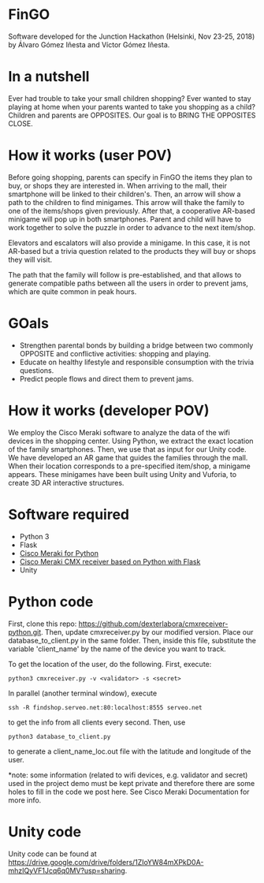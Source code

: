 # FinGO
Software developed for the Junction Hackathon (Helsinki, Nov 23-25, 2018) by Álvaro Gómez Iñesta and Víctor Gómez Iñesta.

# In a nutshell
Ever had trouble to take your small children shopping? Ever wanted to stay playing at home when your parents wanted to take you shopping as a child? Children and parents are OPPOSITES. Our goal is to BRING THE OPPOSITES CLOSE.

# How it works (user POV)
Before going shopping, parents can specify in FinGO the items they plan to buy, or shops they are interested in. When arriving to the mall, their smartphone will be linked to their children's. Then, an arrow will show a path to the children to find minigames. This arrow will thake the family to one of the items/shops given previously. After that, a cooperative AR-based minigame will pop up in both smartphones. Parent and child will have to work together to solve the puzzle in order to advance to the next item/shop.

Elevators and escalators will also provide a minigame. In this case, it is not AR-based but a trivia question related to the products they will buy or shops they will visit. 

The path that the family will follow is pre-established, and that allows to generate compatible paths between all the users in order to prevent jams, which are quite common in peak hours. 

# GOals
  - Strengthen parental bonds by building a bridge between two commonly OPPOSITE and conflictive activities: shopping and playing.
  - Educate on healthy lifestyle and responsible consumption with the trivia questions.
  - Predict people flows and direct them to prevent jams.

# How it works (developer POV)
We employ the Cisco Meraki software to analyze the data of the wifi devices in the shopping center.
Using Python, we extract the exact location of the family smartphones.
Then, we use that as input for our Unity code. We have developed an AR game that guides the families through the mall. When their location corresponds to a pre-specified item/shop, a minigame appears. These minigames have been built using Unity and Vuforia, to create 3D AR interactive structures.

# Software required
  * Python 3
  * Flask
  * [Cisco Meraki for Python](https://github.com/meraki/dashboard-api-python.git)
  * [Cisco Meraki CMX receiver based on Python with Flask](https://github.com/dexterlabora/cmxreceiver-python.git)
  * Unity
  
# Python code
First, clone this repo: https://github.com/dexterlabora/cmxreceiver-python.git. Then, update cmxreceiver.py by our modified version. Place our database_to_client.py in the same folder. Then, inside this file, substitute the variable 'client_name' by the name of the device you want to track.

To get the location of the user, do the following. First, execute:
```
python3 cmxreceiver.py -v <validator> -s <secret>
```
In parallel (another terminal window), execute
```
ssh -R findshop.serveo.net:80:localhost:8555 serveo.net
```
to get the info from all clients every second. Then, use
```
python3 database_to_client.py
```
to generate a client_name_loc.out file with the latitude and longitude of the user.

*note: some information (related to wifi devices, e.g. validator and secret) used in the project demo must be kept private and therefore there are some holes to fill in the code we post here. See Cisco Meraki Documentation for more info.

# Unity code
Unity code can be found at https://drive.google.com/drive/folders/1ZIoYW84mXPkD0A-mhzIQyVF1Jcq6q0MV?usp=sharing.
